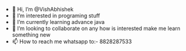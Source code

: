 - 👋 Hi, I’m @VishAbhishek
- 👀 I’m interested in programing stuff
- 🌱 I’m currently learning advance java 
- 💞️ I’m looking to collaborate on any how is interested make me learn something new 
- 📫 How to reach me whatsapp to:- 8828287533

<!---
VishAbhishek/VishAbhishek is a ✨ special ✨ repository because its `README.md` (this file) appears on your GitHub profile.
You can click the Preview link to take a look at your changes.
--->
